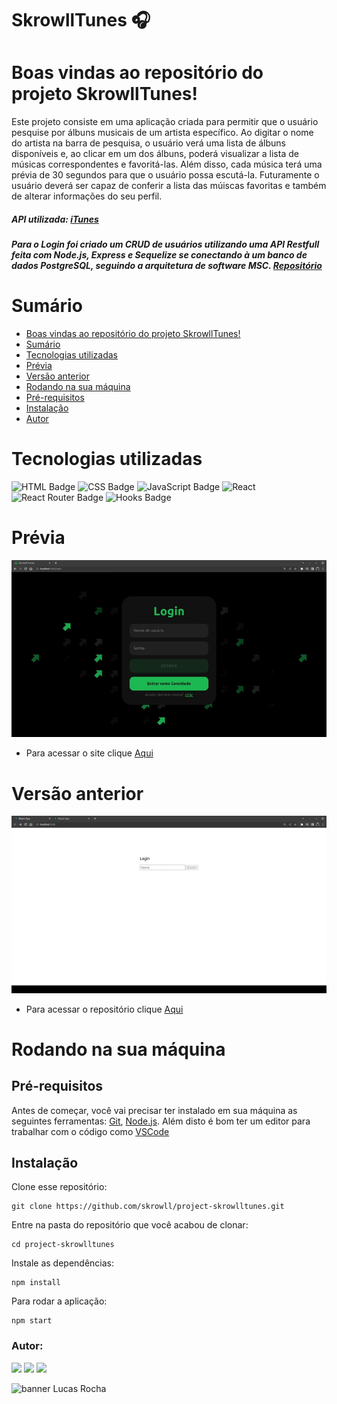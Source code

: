 # SkrowllTunes 🎧
# Boas vindas ao repositório do projeto SkrowllTunes!
Este projeto consiste em uma aplicação criada para permitir que o usuário pesquise por álbuns musicais de um artista específico. Ao digitar o nome do artista na barra de pesquisa, o usuário verá uma lista de álbuns disponíveis e, ao clicar em um dos álbuns, poderá visualizar a lista de músicas correspondentes e favoritá-las. Além disso, cada música terá uma prévia de 30 segundos para que o usuário possa escutá-la.
Futuramente o usuário deverá ser capaz de conferir a lista das múiscas favoritas e também de alterar informações do seu perfil.
##### API utilizada: [iTunes](https://developer.apple.com/library/archive/documentation/AudioVideo/Conceptual/iTuneSearchAPI/index.html#//apple_ref/doc/uid/TP40017632-CH3-SW1)
##### Para o Login foi criado um CRUD de usuários utilizando uma API Restfull feita com Node.js, Express e Sequelize se conectando à um banco de dados PostgreSQL, seguindo a arquitetura de software MSC. [Repositório](https://github.com/skrowll/api-postgres-render)

# Sumário
- [Boas vindas ao repositório do projeto SkrowllTunes!](#boas-vindas-ao-repositório-do-projeto-skrowlltunes)
- [Sumário](#sumário)
- [Tecnologias utilizadas](#tecnologias-utilizadas)
- [Prévia](#prévia)
- [Versão anterior](#versão-anterior)
- [Rodando na sua máquina](#rodando-na-sua-máquina)
- [Pré-requisitos](#pré-requisitos)
- [Instalação](#instalação)
- [Autor](#autor)
# Tecnologias utilizadas
![HTML Badge](https://img.shields.io/badge/-HTML-323330?style=for-the-badge&logo=html5&logoColor=orange)
![CSS Badge](https://img.shields.io/badge/-CSS-323330?style=for-the-badge&logo=css3&logoColor=blue)
![JavaScript Badge](https://img.shields.io/badge/JavaScript-323330?style=for-the-badge&logo=javascript&logoColor=F7DF1E)
![React](https://img.shields.io/badge/react-323330?style=for-the-badge&logo=react&logoColor=cyan)
![React Router Badge](https://img.shields.io/badge/-React%20Router-323330?style=for-the-badge&logo=React-router&logoColor=red)
![Hooks Badge](https://img.shields.io/badge/-Hooks-323330?style=for-the-badge&logo=React&logoColor=cyan)
# Prévia
![Prévia da aplicação em execução](./src/assets/gifs/skrowlltunes.gif)
* Para acessar o site clique [Aqui](https://tunes.skrowll.online)
# Versão anterior
![Prévia da aplicação em execução](./src/assets/gifs/trybetunes.gif)
* Para acessar o repositório clique [Aqui](https://github.com/skrowll/trybe-project-trybetunes)
# Rodando na sua máquina
## Pré-requisitos
Antes de começar, você vai precisar ter instalado em sua máquina as seguintes ferramentas:
[Git](https://git-scm.com), [Node.js](https://nodejs.org/en/).
Além disto é bom ter um editor para trabalhar com o código como [VSCode](https://code.visualstudio.com/)
## Instalação
Clone esse repositório:
```
git clone https://github.com/skrowll/project-skrowlltunes.git
```
Entre na pasta do repositório que você acabou de clonar:
 ```
cd project-skrowlltunes
  ```
Instale as dependências:
 ```
npm install
  ```
Para rodar a aplicação:
  ```
npm start
  ```
### Autor:
<a href="mailto:lucasdejesus.rocha@hotmail.com" target="_blank"><img src="https://img.shields.io/badge/-email-323330?style=for-the-badge&logo=gmail&logoColor=red"></a>
<a href="https://api.whatsapp.com/send?phone=5511964421447" target="_blank"><img src="https://img.shields.io/badge/-whatsapp-323330?style=for-the-badge&logo=whatsapp&logoColor=green"></a>
<a href="https://www.linkedin.com/in/lucasjrocha/" target="_blank"><img src="https://img.shields.io/badge/-LinkedIn-323330?style=for-the-badge&logo=linkedin&logoColor=blue"></a>

![banner Lucas Rocha](https://raw.githubusercontent.com/gist/skrowll/f6c3e204963fbb25bfd7f1cc3a7014af/raw/ddcf260798e5c279c84d257d649b94d6806e2e68/githubcard-v2.svg)

